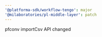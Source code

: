 ```yaml
---
'@platforma-sdk/workflow-tengo': major
'@milaboratories/pl-middle-layer': patch
---
```


pfconv importCsv API changed
